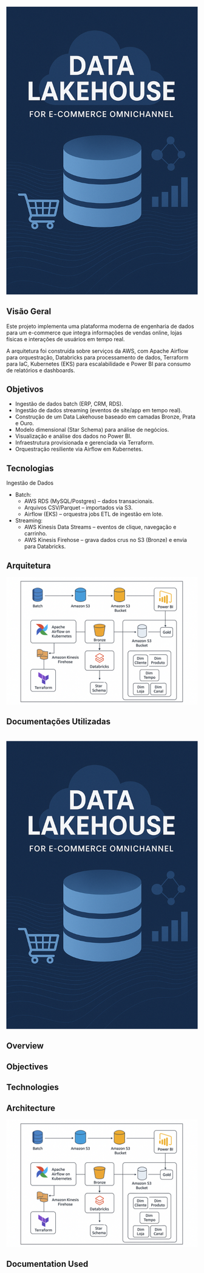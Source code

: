 ![alt text](cover.png)

## Visão Geral
Este projeto implementa uma plataforma moderna de engenharia de dados para um e-commerce que integra informações de vendas online, lojas físicas e interações de usuários em tempo real.

A arquitetura foi construída sobre serviços da AWS, com Apache Airflow para orquestração, Databricks para processamento de dados, Terraform para IaC, Kubernetes (EKS) para escalabilidade e Power BI para consumo de relatórios e dashboards.
## Objetivos
- Ingestão de dados batch (ERP, CRM, RDS).
- Ingestão de dados streaming (eventos de site/app em tempo real).
- Construção de um Data Lakehouse baseado em camadas Bronze, Prata e Ouro.
- Modelo dimensional (Star Schema) para análise de negócios.
- Visualização e análise dos dados no Power BI.
- Infraestrutura provisionada e gerenciada via Terraform.
- Orquestração resiliente via Airflow em Kubernetes.
## Tecnologias
Ingestão de Dados
- Batch:
  - AWS RDS (MySQL/Postgres) – dados transacionais.
  - Arquivos CSV/Parquet – importados via S3.
  - Airflow (EKS) – orquestra jobs ETL de ingestão em lote.
- Streaming:
  - AWS Kinesis Data Streams – eventos de clique, navegação e carrinho.
  - AWS Kinesis Firehose – grava dados crus no S3 (Bronze) e envia para Databricks.
## Arquitetura
![alt text](architecture.png)
## Documentações Utilizadas
#
#
#
![alt text](cover.png)

## Overview
## Objectives
## Technologies
## Architecture
![alt text](architecture.png)
## Documentation Used